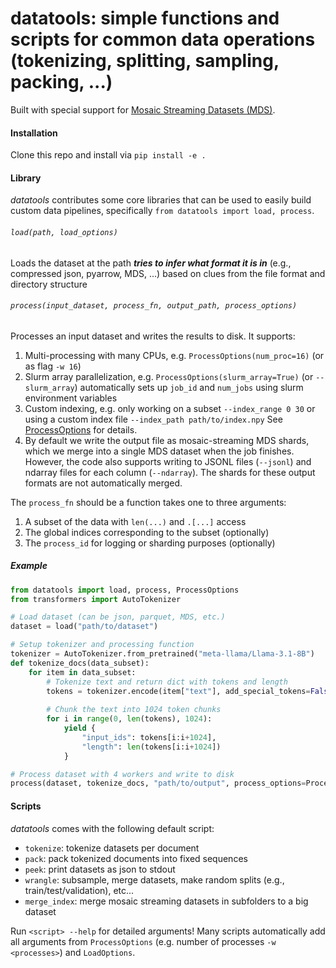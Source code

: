 # datatools: simple functions and scripts for common data operations (tokenizing, splitting, sampling, packing, ...)
Built with special support for [Mosaic Streaming Datasets (MDS)](https://docs.mosaicml.com/projects/streaming/en/stable/index.html).

#### Installation

Clone this repo and install via `pip install -e .`

#### Library

*datatools* contributes some core libraries that can be used to easily build custom data pipelines, specifically `from datatools import load, process`.

###### `load(path, load_options)` 
Loads the dataset at the path _**tries to infer what format it is in**_ (e.g., compressed json, pyarrow, MDS, ...) based on clues from the file format and directory structure

###### `process(input_dataset, process_fn, output_path, process_options)`

Processes an input dataset and writes the results to disk. It supports:
1. Multi-processing with many CPUs, e.g. `ProcessOptions(num_proc=16)` (or as flag `-w 16`)
2. Slurm array parallelization, e.g. `ProcessOptions(slurm_array=True)` (or `--slurm_array`) automatically sets up `job_id` and `num_jobs` using slurm environment variables
3. Custom indexing, e.g. only working on a subset `--index_range 0 30` or using a custom index file `--index_path path/to/index.npy`
See [ProcessOptions](https://github.com/CodeCreator/datatools/blob/main/datatools/process.py#L30) for details.
4. By default we write the output file as mosaic-streaming MDS shards, which we merge into a single MDS dataset when the job finishes. However, the code also supports writing to JSONL files (`--jsonl`) and ndarray files for each column (`--ndarray`). The shards for these output formats are not automatically merged.

The `process_fn` should be a function takes one to three arguments:
1. A subset of the data with `len(...)` and `.[...]` access
2. The global indices corresponding to the subset (optionally)
3. The `process_id` for logging or sharding purposes (optionally)

##### Example

```python
from datatools import load, process, ProcessOptions
from transformers import AutoTokenizer

# Load dataset (can be json, parquet, MDS, etc.)
dataset = load("path/to/dataset")

# Setup tokenizer and processing function
tokenizer = AutoTokenizer.from_pretrained("meta-llama/Llama-3.1-8B")
def tokenize_docs(data_subset):
    for item in data_subset:
        # Tokenize text and return dict with tokens and length
        tokens = tokenizer.encode(item["text"], add_special_tokens=False)
        
        # Chunk the text into 1024 token chunks
        for i in range(0, len(tokens), 1024):
            yield {
                "input_ids": tokens[i:i+1024],
                "length": len(tokens[i:i+1024])
            }

# Process dataset with 4 workers and write to disk
process(dataset, tokenize_docs, "path/to/output", process_options=ProcessOptions(num_proc=4))
```

#### Scripts

*datatools* comes with the following default script:

* `tokenize`: tokenize datasets per document
* `pack`: pack tokenized documents into fixed sequences
* `peek`: print datasets as json to stdout
* `wrangle`: subsample, merge datasets, make random splits (e.g., train/test/validation), etc...
* `merge_index`: merge mosaic streaming datasets in subfolders to a big dataset

Run `<script> --help` for detailed arguments! Many scripts automatically add all arguments from `ProcessOptions` (e.g. number of processes `-w <processes>`) and `LoadOptions`.
